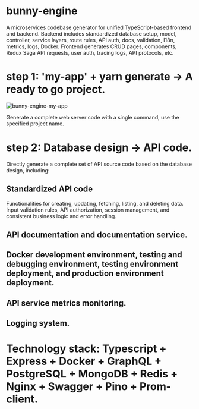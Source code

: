 # bunny-engine
A microservices codebase generator for unified TypeScript-based frontend and backend. Backend includes standardized database setup, model, controller, service layers, route rules, API auth, docs, validation, I18n, metrics, logs, Docker. Frontend generates CRUD pages, components, Redux Saga API requests, user auth, tracing logs, API protocols, etc.

# step 1: 'my-app' + yarn generate -> A ready to go project.

![bunny-engine-my-app](https://github.com/zrwusa/assets/blob/master/images/bunny-engine_project.webp)

Generate a complete web server code with a single command, use the specified project name.

# step 2: Database design -> API code.

Directly generate a complete set of API source code based on the database design, including:

## Standardized API code 

Functionalities for creating, updating, fetching, listing, and deleting data.
Input validation rules, API authorization, session management, and consistent business logic and error handling.

## API documentation and documentation service.

## Docker development environment, testing and debugging environment, testing environment deployment, and production environment deployment.

## API service metrics monitoring.

## Logging system.

# Technology stack: Typescript + Express + Docker + GraphQL + PostgreSQL + MongoDB + Redis + Nginx + Swagger + Pino + Prom-client.